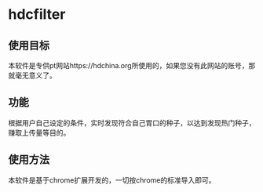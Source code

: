 # hdcfilter

## 使用目标
本软件是专供pt网站https://hdchina.org所使用的，如果您没有此网站的账号，那就毫无意义了。

## 功能
根据用户自己设定的条件，实时发现符合自己胃口的种子，以达到发现热门种子，赚取上传量等目的。

## 使用方法
本软件是基于chrome扩展开发的，一切按chrome的标准导入即可。

